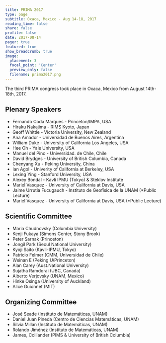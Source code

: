 ```yaml
---
title: PRIMA 2017
type: page
subtitle: Oxaca, Mexico - Aug 14-18, 2017
reading_time: false
share: false
profile: false
date: 2017-08-14
pager: true
featured: true
show_breadcrumb: true
image:
  placement: 3
  focal_point: 'Center'
  preview_only: false
  filename: prima2017.png
---
```

The third PRIMA congress took place in Oxaca, Mexico from August 14th-18th,
2017.

## Plenary Speakers

 *  Fernando Coda Marques - Princeton/IMPA, USA
 *  Hiraku Nakajima - RIMS Kyoto, Japan
 *  Geoff Whittle - Victoria University, New Zealand
 *  Ana Amador - Universidad de Buenos Aires, Argentina
 *  William Duke - University of California Los Angeles, USA
 *  Hee Oh - Yale University, USA
 *  Manuel del Pino - Universidad. de Chile, Chile 
 *  David Brydges - University of British Columbia, Canada
 *  Chenyang Xu - Peking University, China
 *  Ian Agol - Univerity of California at Berkeley, USA
 *  Lexing Ying - Stanford University, USA
 *  Alexey Bondal - Kavli IPMU (Tokyo) & Steklov Institute
 *  Mariel Vasquez - University of California at Davis, USA
 *  Jaime Urrutia Fucugauch - Instituto de Geofísica de la UNAM (*Public Lecture)
 *  Mariel Vasquez - University of California at Davis, USA (*Public Lecture)

## Scientific Committee

 *  Maria Chudnovsky (Columbia University)
 *  Kenji Fukaya (Simons Center, Stony Brook)
 *  Peter Sarnak (Princeton)
 *  Jongil Park (Seoul National University)
 *  Kyoji Saito (Kavli-IPMU, Tokyo)
 *  Patricio Felmer (CMM, Universidad de Chile)
 *  Weinan E (Peking U/Princeton)
 *  Alan Carey (Aust.National University)
 *  Sujatha Ramdorai (UBC, Canada)
 *  Alberto Verjovsky (UNAM, Mexico)
 *  Hinke Osinga (University of Auckland)
 *  Alice Guionnet (MIT)

## Organizing Committee

 * José Seade (Instituto de Matemáticas, UNAM)
 * Daniel Juan Pineda (Centro de Ciencias Matemáticas, UNAM)
 * Silvia Millan (Instituto de Matemáticas, UNAM)
 * Rolando Jiménez (Instituto de Matemáticas, UNAM)
 * James, Colliander (PIMS & University of British Columbia)

